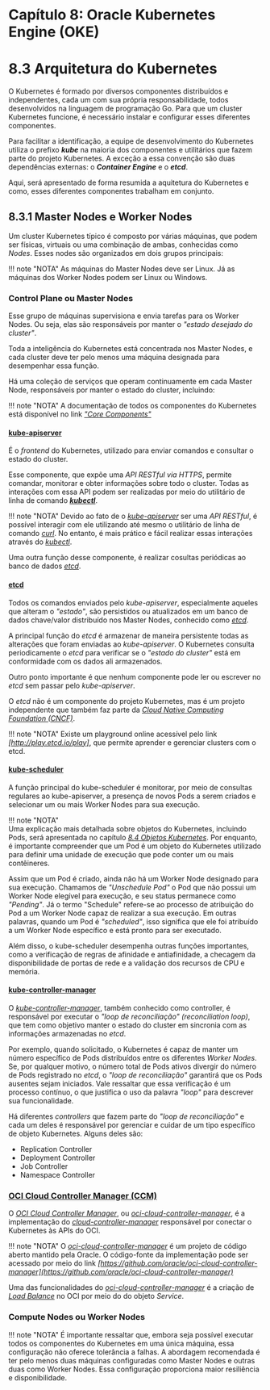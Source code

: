 # Capítulo 8: Oracle Kubernetes Engine (OKE)

# 8.3 Arquitetura do Kubernetes

O Kubernetes é formado por diversos componentes distribuídos e independentes, cada um com sua própria responsabilidade, todos desenvolvidos na linguagem de programação Go. Para que um cluster Kubernetes funcione, é necessário instalar e configurar esses diferentes componentes.

Para facilitar a identificação, a equipe de desenvolvimento do Kubernetes utiliza o prefixo **_kube_** na maioria dos componentes e utilitários que fazem parte do projeto Kubernetes. A exceção a essa convenção são duas dependências externas: o **_Container Engine_** e o **_etcd_**.

Aqui, será apresentado de forma resumida a aquitetura do Kubernetes e como, esses diferentes componentes trabalham em conjunto.

## 8.3.1 Master Nodes e Worker Nodes

Um cluster Kubernetes típico é composto por várias máquinas, que podem ser físicas, virtuais ou uma combinação de ambas, conhecidas como _Nodes_. Esses nodes são organizados em dois grupos principais:

!!! note "NOTA"
    As máquinas do Master Nodes deve ser Linux. Já as máquinas dos Worker Nodes podem ser Linux ou Windows.

### Control Plane ou Master Nodes

Esse grupo de máquinas supervisiona e envia tarefas para os Worker Nodes. Ou seja, elas são responsáveis por manter o _"estado desejado do cluster"_.

Toda a inteligência do Kubernetes está concentrada nos Master Nodes, e cada cluster deve ter pelo menos uma máquina designada para desempenhar essa função.

Há uma coleção de serviços que operam continuamente em cada Master Node, responsáveis por manter o estado do cluster, incluindo:

!!! note "NOTA"
    A documentação de todos os componentes do Kubernetes está disponível no link _["Core Components"](https://kubernetes.io/docs/concepts/overview/components/#core-components)_

#### [kube-apiserver](https://kubernetes.io/docs/concepts/architecture/#kube-apiserver)

É o _frontend_ do Kubernetes, utilizado para enviar comandos e consultar o estado do cluster.

Esse componente, que expõe uma _API RESTful via HTTPS_, permite comandar, monitorar e obter informações sobre todo o cluster. Todas as interações com essa API podem ser realizadas por meio do utilitário de linha de comando **_[kubectl](https://kubernetes.io/docs/reference/kubectl/)_**.

!!! note "NOTA"
    Devido ao fato de o _[kube-apiserver](https://kubernetes.io/docs/reference/command-line-tools-reference/kube-apiserver/)_ ser uma _API RESTful_, é possível interagir com ele utilizando até mesmo o utilitário de linha de comando _[curl](https://curl.se/)_. No entanto, é mais prático e fácil realizar essas interações através do _[kubectl](https://kubernetes.io/docs/reference/kubectl/)_.

Uma outra função desse componente, é realizar cosultas periódicas ao banco de dados _[etcd](https://etcd.io/)_.

#### [etcd](https://etcd.io/)

Todos os comandos enviados pelo _kube-apiserver_, especialmente aqueles que alteram o _"estado"_, são persistidos ou atualizados em um banco de dados chave/valor distribuído nos Master Nodes, conhecido como _[etcd](https://etcd.io/)_.

A principal função do _etcd_ é armazenar de maneira persistente todas as alterações que foram enviadas ao _kube-apiserver_. O Kubernetes consulta periodicamente o _etcd_ para verificar se o _"estado do cluster"_ está em conformidade com os dados ali armazenados.

Outro ponto importante é que nenhum componente pode ler ou escrever no _etcd_ sem passar pelo _kube-apiserver_. 

O _etcd_ não é um componente do projeto Kubernetes, mas é um projeto independente que também faz parte da _[Cloud Native Computing Foundation (CNCF)](../capitulo-1/cloud-native.md)_.

!!! note "NOTA"
    Existe um playground online acessível pelo link _[http://play.etcd.io/play]_, que permite aprender e gerenciar clusters com o etcd.

#### [kube-scheduler](https://kubernetes.io/docs/concepts/architecture/#kube-scheduler)

A função principal do kube-scheduler é monitorar, por meio de consultas regulares ao kube-apiserver, a presença de novos Pods a serem criados e selecionar um ou mais Worker Nodes para sua execução.

!!! note "NOTA"    
    Uma explicação mais detalhada sobre objetos do Kubernetes, incluindo Pods, será apresentada no capítulo _[8.4 Objetos Kubernetes](./objetos-kubernetes.md)_. Por enquanto, é importante compreender que um Pod é um objeto do Kubernetes utilizado para definir uma unidade de execução que pode conter um ou mais contêineres.
    
Assim que um Pod é criado, ainda não há um Worker Node designado para sua execução. Chamamos de _"Unschedule Pod"_ o Pod que não possui um Worker Node elegível para execução, e seu status permanece como _"Pending"_. Já o termo "Schedule" refere-se ao processo de atribuição do Pod a um Worker Node capaz de realizar a sua execução. Em outras palavras, quando um Pod é _"scheduled"_, isso significa que ele foi atribuído a um Worker Node específico e está pronto para ser executado. 

Além disso, o kube-scheduler desempenha outras funções importantes, como a verificação de regras de afinidade e antiafinidade, a checagem da disponibilidade de portas de rede e a validação dos recursos de CPU e memória.

#### [kube-controller-manager](https://kubernetes.io/docs/concepts/architecture/#kube-controller-manager)

O _[kube-controller-manager](https://kubernetes.io/docs/concepts/architecture/#kube-controller-manager)_, também conhecido como controller, é responsável por executar o _"loop de reconciliação" (reconciliation loop)_, que tem como objetivo manter o estado do cluster em sincronia com as informações armazenadas no _etcd_.

Por exemplo, quando solicitado, o Kubernetes é capaz de manter um número específico de Pods distribuídos entre os diferentes _Worker Nodes_. Se, por qualquer motivo, o número total de Pods ativos divergir do número de Pods registrado no _etcd_, o _"loop de reconciliação"_ garantirá que os Pods ausentes sejam iniciados. Vale ressaltar que essa verificação é um processo contínuo, o que justifica o uso da palavra _"loop"_ para descrever sua funcionalidade.

Há diferentes _controllers_ que fazem parte do _"loop de reconciliação"_ e cada um deles é responsável por gerenciar e cuidar de um tipo específico de objeto Kubernetes. Alguns deles são:

- Replication Controller
- Deployment Controller
- Job Controller
- Namespace Controller

### [OCI Cloud Controller Manager (CCM)](https://github.com/oracle/oci-cloud-controller-manager)

O _[OCI Cloud Controller Manager](https://github.com/oracle/oci-cloud-controller-manager)_, ou _[oci-cloud-controller-manager](https://github.com/oracle/oci-cloud-controller-manager)_, é a implementação do _[cloud-controller-manager](https://kubernetes.io/docs/concepts/architecture/#cloud-controller-manager)_ responsável por conectar o Kubernetes às APIs do OCI.

!!! note "NOTA"
    O _[oci-cloud-controller-manager](https://github.com/oracle/oci-cloud-controller-manager)_ é um projeto de código aberto mantido pela Oracle. O código-fonte da implementação pode ser acessado por meio do link _[https://github.com/oracle/oci-cloud-controller-manager](https://github.com/oracle/oci-cloud-controller-manager)_

Uma das funcionalidades do _[oci-cloud-controller-manager](https://github.com/oracle/oci-cloud-controller-manager)_ é a criação de _[Load Balance](../capitulo-4/load-balancer.md)_ no OCI por meio do do objeto _Service_.

### Compute Nodes ou Worker Nodes

!!! note "NOTA"
    É importante ressaltar que, embora seja possível executar todos os componentes do Kubernetes em uma única máquina, essa configuração não oferece tolerância a falhas. A abordagem recomendada é ter pelo menos duas máquinas configuradas como Master Nodes e outras duas como Worker Nodes. Essa configuração proporciona maior resiliência e disponibilidade.